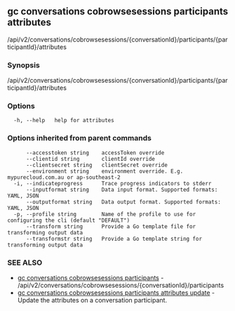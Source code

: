 ## gc conversations cobrowsesessions participants attributes

/api/v2/conversations/cobrowsesessions/{conversationId}/participants/{participantId}/attributes

### Synopsis

/api/v2/conversations/cobrowsesessions/{conversationId}/participants/{participantId}/attributes

### Options

```
  -h, --help   help for attributes
```

### Options inherited from parent commands

```
      --accesstoken string    accessToken override
      --clientid string       clientId override
      --clientsecret string   clientSecret override
      --environment string    environment override. E.g. mypurecloud.com.au or ap-southeast-2
  -i, --indicateprogress      Trace progress indicators to stderr
      --inputformat string    Data input format. Supported formats: YAML, JSON
      --outputformat string   Data output format. Supported formats: YAML, JSON
  -p, --profile string        Name of the profile to use for configuring the cli (default "DEFAULT")
      --transform string      Provide a Go template file for transforming output data
      --transformstr string   Provide a Go template string for transforming output data
```

### SEE ALSO

* [gc conversations cobrowsesessions participants](gc_conversations_cobrowsesessions_participants.html)	 - /api/v2/conversations/cobrowsesessions/{conversationId}/participants
* [gc conversations cobrowsesessions participants attributes update](gc_conversations_cobrowsesessions_participants_attributes_update.html)	 - Update the attributes on a conversation participant.


